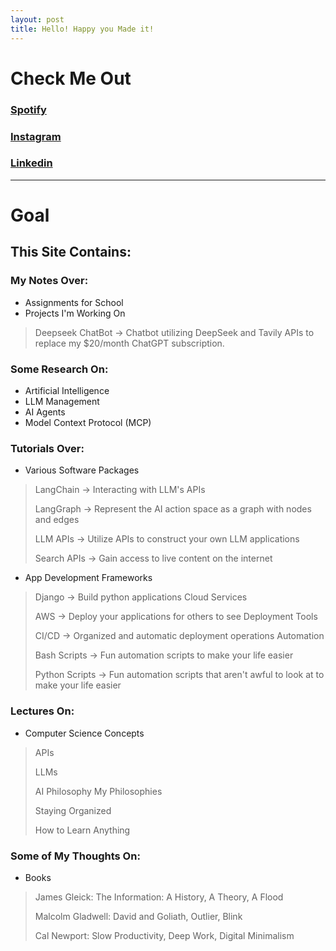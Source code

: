 ```yaml
---
layout: post
title: Hello! Happy you Made it!
---
```


# Check Me Out


### [Spotify](https://open.spotify.com/user/5lfrt3edl389cewrkxf5upr88?si=30e627be14304032)

### [Instagram](https://www.instagram.com/carsonthomaskempf/) 

### [Linkedin](https://www.linkedin.com/in/carson-kempf)


--- 

# Goal

## This Site Contains:

### My Notes Over:
* Assignments for School
* Projects I'm Working On
> Deepseek ChatBot -> Chatbot utilizing DeepSeek and Tavily APIs to replace my $20/month ChatGPT subscription. 

### Some Research On:
* Artificial Intelligence
* LLM Management
* AI Agents
* Model Context Protocol (MCP)

### Tutorials Over:
* Various Software Packages
> LangChain      -> Interacting with LLM's APIs
> 
> LangGraph      -> Represent the AI action space as a graph with nodes and edges
> 
> LLM APIs       -> Utilize APIs to construct your own LLM applications
> 
> Search APIs    -> Gain access to live content on the internet

* App Development Frameworks

> Django         -> Build python applications
>   Cloud Services
> 
> AWS            -> Deploy your applications for others to see
>   Deployment Tools
> 
> CI/CD          -> Organized and automatic deployment operations
>   Automation
> 
> Bash Scripts   -> Fun automation scripts to make your life easier
> 
> Python Scripts -> Fun automation scripts that aren't awful to look at to make your life easier

### Lectures On:
* Computer Science Concepts

> APIs
> 
> LLMs
> 
> AI
>   Philosophy
>   My Philosophies
> 
> Staying Organized
> 
> How to Learn Anything



### Some of My Thoughts On:

* Books

> James Gleick: The Information: A History, A Theory, A Flood
> 
> Malcolm Gladwell: David and Goliath, Outlier, Blink
> 
> Cal Newport: Slow Productivity, Deep Work, Digital Minimalism
